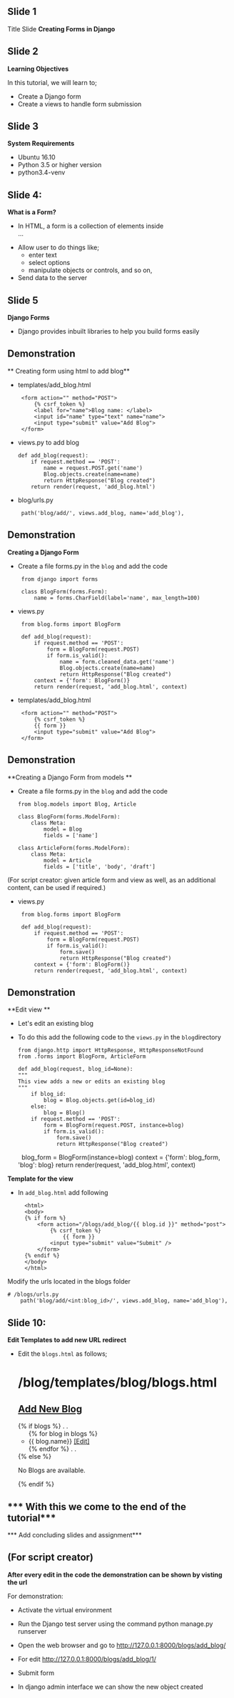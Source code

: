Slide 1
------------
Title Slide
**Creating Forms in Django**

Slide 2
--------------

**Learning Objectives**

In this tutorial, we will learn to;
  - Create a Django form
  - Create a views to handle form submission

Slide 3
---------------

**System Requirements**
  - Ubuntu 16.10
  - Python 3.5 or higher version
  - python3.4-venv

Slide 4:
----------------

**What is a Form?**

- In HTML, a form is a collection of elements inside <form>...</form>
- Allow user to do things like;
    - enter text
    - select options
    - manipulate objects or controls, and so on,
- Send data to the server

Slide 5
----------------

**Django Forms**

- Django provides inbuilt libraries to help you build forms easily


Demonstration
----------------
** Creating form using html to add blog**

 - templates/add_blog.html

        <form action="" method="POST">
            {% csrf_token %}
            <label for="name">Blog name: </label>
            <input id="name" type="text" name="name">
            <input type="submit" value="Add Blog">
        </form>

 -  views.py to add blog

        def add_blog(request):
            if request.method == 'POST':
                name = request.POST.get('name')
                Blog.objects.create(name=name)
                return HttpResponse("Blog created")
            return render(request, 'add_blog.html')

 - blog/urls.py

        path('blog/add/', views.add_blog, name='add_blog'),

Demonstration
----------------

**Creating a Django Form**

 - Create a file forms.py in the ```blog``` and add the code

        from django import forms

        class BlogForm(forms.Form):
            name = forms.CharField(label='name', max_length=100)

 - views.py

        from blog.forms import BlogForm

        def add_blog(request):
            if request.method == 'POST':
                form = BlogForm(request.POST)
                if form.is_valid():
                    name = form.cleaned_data.get('name')
                    Blog.objects.create(name=name)
                    return HttpResponse("Blog created")
            context = {'form': BlogForm()}
            return render(request, 'add_blog.html', context)

 - templates/add_blog.html

        <form action="" method="POST">
            {% csrf_token %}
            {{ form }}
            <input type="submit" value="Add Blog">
        </form>

Demonstration
----------------

**Creating a Django Form from models **

- Create a file forms.py in the ```blog``` and add the code

      from blog.models import Blog, Article

      class BlogForm(forms.ModelForm):
          class Meta:
              model = Blog
              fields = ['name']
        
      class ArticleForm(forms.ModelForm):
          class Meta:
              model = Article
              fields = ['title', 'body', 'draft']

(For script creator: given article form and view as well, as an additional content, can be used if required.)

 - views.py

        from blog.forms import BlogForm

        def add_blog(request):
            if request.method == 'POST':
                form = BlogForm(request.POST)
                if form.is_valid():
                    form.save() 
                    return HttpResponse("Blog created")
            context = {'form': BlogForm()}
            return render(request, 'add_blog.html', context)

Demonstration
----------------

**Edit view **

- Let's edit an existing blog
- To do this add the following code to the ```views.py``` in the ```blog```directory

      from django.http import HttpResponse, HttpResponseNotFound
      from .forms import BlogForm, ArticleForm

      def add_blog(request, blog_id=None):
      """
      This view adds a new or edits an existing blog
      """
          if blog_id:
              blog = Blog.objects.get(id=blog_id)
          else:
              blog = Blog()
          if request.method == 'POST':
              form = BlogForm(request.POST, instance=blog)
              if form.is_valid():
                  form.save()
                  return HttpResponse("Blog created")
          blog_form = BlogForm(instance=blog)
          context = {'form': blog_form, 'blog': blog}
          return render(request, 'add_blog.html', context)
                  
**Template for the view**

- In ```add_blog.html``` add following

        <html>
        <body>
        {% if form %}
            <form action="/blogs/add_blog/{{ blog.id }}" method="post">
                {% csrf_token %}
                    {{ form }}
                <input type="submit" value="Submit" />
            </form>
        {% endif %}
        </body>
        </html>

Modify the urls located in the blogs folder

    # /blogs/urls.py
        path('blog/add/<int:blog_id>/', views.add_blog, name='add_blog'),

Slide 10:
-----------------

**Edit Templates to add new URL redirect**

- Edit the ```blogs.html``` as follows;

   # /blog/templates/blog/blogs.html
    
    <html>
    <body>
    <h2><a href='/blog/add_blogs/'>Add New Blog</a></h2>
    {% if blogs %}
         .
         .
        <ul>
        {% for blog in blogs %}
            <li>{{ blog.name}} <a href='/blog/add_blogs/{{ blog.id }}'>[Edit]</a></li>
        {% endfor %}
         .
         .
        </ul>
    {% else %}
        <p>No Blogs are available.</p>
    {% endif %}
    </body>
    </html>

 *** With this we come to the end of the tutorial***
 ----------------------------------------------------
 *** Add concluding slides and assignment***


(For script creator)
-------------------
**After every edit in the code the demonstration can be shown by visting the url**

For demonstration:

- Activate the virtual environment
- Run the Django test server using the command python manage.py runserver
- Open the web browser and go to http://127.0.0.1:8000/blogs/add_blog/
- For edit http://127.0.0.1:8000/blogs/add_blog/1/

- Submit form
- In django admin interface we can show the new object created
